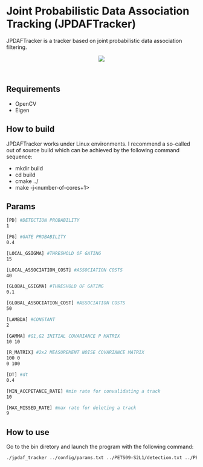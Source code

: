 # Joint Probabilistic Data Association Tracking (JPDAFTracker)
JPDAFTracker is a tracker based on joint probabilistic data association filtering.

<p align="center">
<a href="https://www.youtube.com/watch?v=KlXpaKh8hDY"  target="_blank"><img src="https://img.youtube.com/vi/KlXpaKh8hDY/0.jpg"/></a>
</p>
<br>

## Requirements
* OpenCV
* Eigen

## How to build

JPDAFTracker works under Linux environments. I recommend a so-called out of source build which can be achieved by the following command sequence:

* mkdir build
* cd build
* cmake ../
* make -j<number-of-cores+1>

## Params
```bash
[PD] #DETECTION PROBABILITY
1

[PG] #GATE PROBABILITY
0.4

[LOCAL_GSIGMA] #THRESHOLD OF GATING
15

[LOCAL_ASSOCIATION_COST] #ASSOCIATION COSTS
40

[GLOBAL_GSIGMA] #THRESHOLD OF GATING
0.1

[GLOBAL_ASSOCIATION_COST] #ASSOCIATION COSTS
50

[LAMBDA] #CONSTANT
2

[GAMMA] #G1,G2 INITIAL COVARIANCE P MATRIX
10 10

[R_MATRIX] #2x2 MEASUREMENT NOISE COVARIANCE MATRIX
100 0
0 100

[DT] #dt
0.4

[MIN_ACCPETANCE_RATE] #min rate for convalidating a track
10

[MAX_MISSED_RATE] #max rate for deleting a track
9
```

## How to use

Go to the bin diretory and launch the program with the following command:
```bash
./jpdaf_tracker ../config/params.txt ../PETS09-S2L1/detection.txt ../PETS09-S2L1/img1/
```

